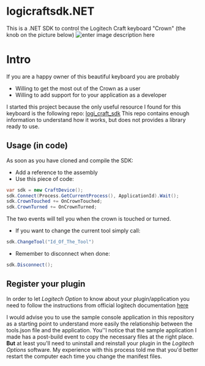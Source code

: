 # logicraftsdk.NET
This is a .NET SDK to control the Logitech Craft keyboard "Crown" (the knob on the picture below)
![enter image description here](https://github.com/Logitech/logi_craft_sdk/blob/master/documentation/assets/craft.png)


# Intro
If you are a happy owner of this beautiful keyboard you are probably 
* Willing to get the most out of the Crown as a user
* Willing to add support for to your application as a developer

I started this project because the only useful resource I found for this keyboard is the following repo: [logi_craft_sdk](https://github.com/Logitech/logi_craft_sdk)
This repo contains  enough information to understand how it works, but does not provides a library ready to use.

## Usage (in code)
As soon as you have cloned and compile the SDK:
* Add a reference to the assembly
* Use this piece of code:
```csharp
var sdk = new CraftDevice();
sdk.Connect(Process.GetCurrentProcess(), ApplicationId).Wait();
sdk.CrownTouched += OnCrownTouched;
sdk.CrownTurned += OnCrownTurned;
```
The two events will tell you when the crown is touched or turned.
* If you want to change the current tool simply call:
```csharp
sdk.ChangeTool("Id_Of_The_Tool")
```
* Remember to disconnect when done:
```csharp
sdk.Disconnect();
``` 
## Register your plugin
In order to let _Logitech Option_ to know about your plugin/application you need to follow the instructions from official logitech documentation [here](https://github.com/Logitech/logi_craft_sdk/blob/master/samples/WinFormsCrownSample/README.md)

I would advise you to use the sample console application in this repository as a starting point to understand more easily the relationship between the tools.json file and the application.
You''l notice that the sample application I made has a post-build event to copy the necessary files at the right place. **But** at least you'll need to uninstall and reinstall your plugin in the _Logitech Options_ software.  My experience with this process told me that you'd better restart the computer each time you change the manifest files.
